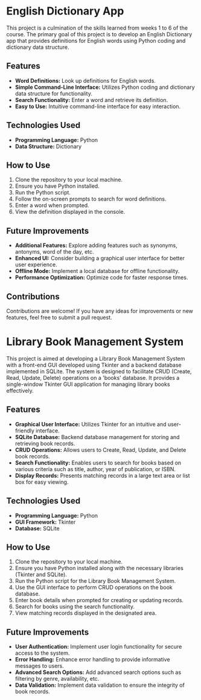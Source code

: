 # English Dictionary App

This project is a culmination of the skills learned from weeks 1 to 6 of the course. The primary goal of this project is to develop an English Dictionary app that provides definitions for English words using Python coding and dictionary data structure.

## Features

- **Word Definitions:** Look up definitions for English words.
- **Simple Command-Line Interface:** Utilizes Python coding and dictionary data structure for functionality.
- **Search Functionality:** Enter a word and retrieve its definition.
- **Easy to Use:** Intuitive command-line interface for easy interaction.

## Technologies Used

- **Programming Language:** Python
- **Data Structure:** Dictionary

## How to Use

1. Clone the repository to your local machine.
2. Ensure you have Python installed.
3. Run the Python script.
4. Follow the on-screen prompts to search for word definitions.
5. Enter a word when prompted.
6. View the definition displayed in the console.

## Future Improvements

- **Additional Features:** Explore adding features such as synonyms, antonyms, word of the day, etc.
- **Enhanced UI:** Consider building a graphical user interface for better user experience.
- **Offline Mode:** Implement a local database for offline functionality.
- **Performance Optimization:** Optimize code for faster response times.

## Contributions

Contributions are welcome! If you have any ideas for improvements or new features, feel free to submit a pull request.

# Library Book Management System

This project is aimed at developing a Library Book Management System with a front-end GUI developed using Tkinter and a backend database implemented in SQLite. The system is designed to facilitate CRUD (Create, Read, Update, Delete) operations on a 'books' database. It provides a single-window Tkinter GUI application for managing library books effectively.

## Features

- **Graphical User Interface:** Utilizes Tkinter for an intuitive and user-friendly interface.
- **SQLite Database:** Backend database management for storing and retrieving book records.
- **CRUD Operations:** Allows users to Create, Read, Update, and Delete book records.
- **Search Functionality:** Enables users to search for books based on various criteria such as title, author, year of publication, or ISBN.
- **Display Records:** Presents matching records in a large text area or list box for easy viewing.

## Technologies Used

- **Programming Language:** Python
- **GUI Framework:** Tkinter
- **Database:** SQLite

## How to Use

1. Clone the repository to your local machine.
2. Ensure you have Python installed along with the necessary libraries (Tkinter and SQLite).
3. Run the Python script for the Library Book Management System.
4. Use the GUI interface to perform CRUD operations on the book database.
5. Enter book details when prompted for creating or updating records.
6. Search for books using the search functionality.
7. View matching records displayed in the designated area.

## Future Improvements

- **User Authentication:** Implement user login functionality for secure access to the system.
- **Error Handling:** Enhance error handling to provide informative messages to users.
- **Advanced Search Options:** Add advanced search options such as filtering by genre, availability, etc.
- **Data Validation:** Implement data validation to ensure the integrity of book records.

